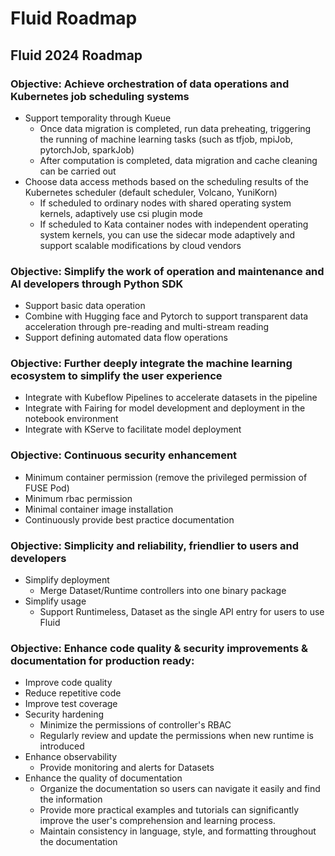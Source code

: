 # Fluid Roadmap

## Fluid 2024 Roadmap

### Objective: Achieve orchestration of data operations and Kubernetes job scheduling systems

- Support temporality through Kueue
   - Once data migration is completed, run data preheating, triggering the running of machine learning tasks (such as tfjob, mpiJob, pytorchJob, sparkJob)
   - After computation is completed, data migration and cache cleaning can be carried out
- Choose data access methods based on the scheduling results of the Kubernetes scheduler (default scheduler, Volcano, YuniKorn)
   - If scheduled to ordinary nodes with shared operating system kernels, adaptively use csi plugin mode
   - If scheduled to Kata container nodes with independent operating system kernels, you can use the sidecar mode adaptively and support scalable modifications by cloud vendors

### Objective: Simplify the work of operation and maintenance and AI developers through Python SDK

- Support basic data operation
- Combine with Hugging face and Pytorch to support transparent data acceleration through pre-reading and multi-stream reading
- Support defining automated data flow operations

### Objective: Further deeply integrate the machine learning ecosystem to simplify the user experience

- Integrate with Kubeflow Pipelines to accelerate datasets in the pipeline
- Integrate with Fairing for model development and deployment in the notebook environment
- Integrate with KServe to facilitate model deployment

### Objective: Continuous security enhancement

- Minimum container permission (remove the privileged permission of FUSE Pod)
- Minimum rbac permission
- Minimal container image installation
- Continuously provide best practice documentation

### Objective: Simplicity and reliability, friendlier to users and developers

- Simplify deployment
  - Merge Dataset/Runtime controllers into one binary package
- Simplify usage
  - Support Runtimeless, Dataset as the single API entry for users to use Fluid

 ### Objective: Enhance code quality & security improvements & documentation for production ready:

 - Improve code quality
  - Reduce repetitive code
  - Improve test coverage
- Security hardening
  - Minimize the permissions of controller's RBAC
  - Regularly review and update the permissions when new runtime is introduced
- Enhance observability
  - Provide monitoring and alerts for Datasets
- Enhance the quality of documentation
  - Organize the documentation so users can navigate it easily and find the information
  - Provide more practical examples and tutorials can significantly improve the user's comprehension and learning process.
  - Maintain consistency in language, style, and formatting throughout the documentation

